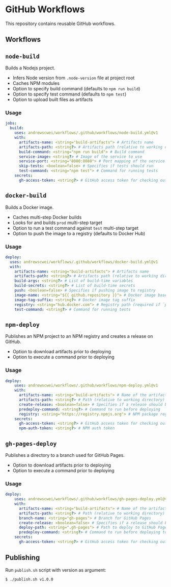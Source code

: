 # GitHub Workflows

This repository contains reusable GitHub workflows.

## Workflows

## `node-build`

Builds a Nodejs project.
  - Infers Node version from `.node-version` file at project root
  - Caches NPM modules
  - Option to specify build command (defaults to `npm run build`)
  - Option to specify test command (defaults to `npm test`)
  - Option to upload built files as artifacts

### Usage

```yml
jobs:
  build:
    uses: andrewscwei/workflows/.github/workflows/node-build.yml@v1
    with:
      artifacts-name: <string="build-artifacts"> # Artifacts name
      artifacts-path: <string?> # Artifacts path (relative to working directory)
      build-command: <string="npm run build"> # Build command
      service-image: <string?> # Image of the service to use
      service-port: <string="8080:8080"> # Port mapping of the service (i.e. <host_port>:<service_container_port>)
      skip-tests: <boolean=false> # Specifies if tests should run
      test-command: <string="npm test"> # Command for running tests
    secrets:
      gh-access-token: <string?> # GitHub access token for checking out private repos
```

## `docker-build`

Builds a Docker image.
  - Caches multi-step Docker builds
  - Looks for and builds `prod` multi-step target
  - Option to run a test command against `test` multi-step target
  - Option to push the image to a registry (defaults to Docker Hub)

### Usage

```yml
deploy:
  uses: andrewscwei/workflows/.github/workflows/docker-build.yml@v1
  with:
    artifacts-name: <string="build-artifacts"> # Artifacts name
    artifacts-path: <string?> # Artifacts path (relative to working directory)
    build-args: <string?> # List of build-time variables
    build-secrets: <string?> # List of build-time secrets
    push: <boolean=false> # Specifies if pushing image to registry
    image-name: <string="${{ github.repository }}"> # Docker image base name
    image-tag-suffix: <string?> # Docker image tag suffix
    registry: <string="hub.docker.com"> # Registry path (required if `push` is `true`)
    test-command: <string?> # Command for running tests
```

## `npm-deploy`

Publishes an NPM project to an NPM registry and creates a release on GitHub.
  - Option to download artifacts prior to deploying
  - Option to execute a command prior to deploying

### Usage

```yml
deploy:
    uses: andrewscwei/workflows/.github/workflows/npm-deploy.yml@v1
    with:
      artifacts-name: <string="build-artifacts"> # Name of the artifacts to download
      artifacts-path: <string?> # Path (relative to working directory) to download artifacts to
      create-release: <boolean=false> # Specifies if a release should be created
      predeploy-command: <string?> # Command to run before deploying
      registry: <string="https://registry.npmjs.org"> # NPM package registry URL
    secrets:
      gh-access-token: <string?> # GitHub access token for checking out private repos
      npm-auth-token: <string?> # NPM auth token
```

## `gh-pages-deploy`

Publishes a directory to a branch used for GitHub Pages.
  - Option to download artifacts prior to deploying
  - Option to execute a command prior to deploying

### Usage

```yml
deploy:
    uses: andrewscwei/workflows/.github/workflows/gh-pages-deploy.yml@v1
    with:
      artifacts-name: <string="build-artifacts"> # Name of the artifacts to download
      artifacts-path: <string?> # Path (relative to working directory) to download artifacts to
      branch-name: <string="gh-pages"> # Branch for GitHub Pages
      create-release: <boolean=false> # Specifies if a release should be created
      deploy-path: <string=".gh-pages"> # Path to deploy to GitHub Pages
      predeploy-command: <string?> # Command to run before deploying to GitHub Pages
    secrets:
      gh-access-token: <string?> # GitHub access token for checking out private repos
```

## Publishing

Run `publish.sh` script with version as argument:

```sh
$ ./publish.sh v1.0.0
```

